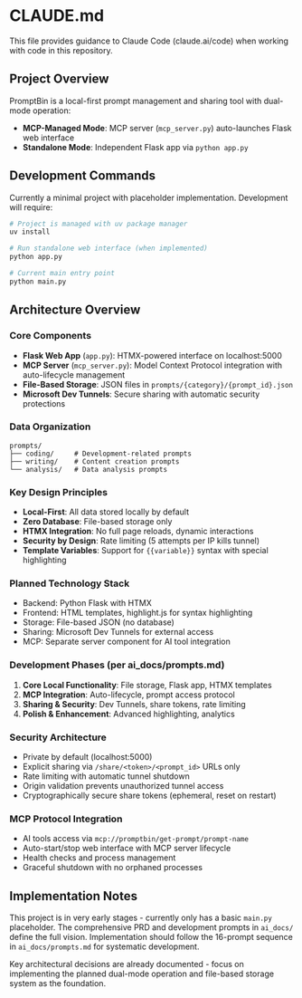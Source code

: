 # CLAUDE.md

This file provides guidance to Claude Code (claude.ai/code) when working with code in this repository.

## Project Overview

PromptBin is a local-first prompt management and sharing tool with dual-mode operation:
- **MCP-Managed Mode**: MCP server (`mcp_server.py`) auto-launches Flask web interface
- **Standalone Mode**: Independent Flask app via `python app.py`

## Development Commands

Currently a minimal project with placeholder implementation. Development will require:

```bash
# Project is managed with uv package manager
uv install

# Run standalone web interface (when implemented)
python app.py

# Current main entry point
python main.py
```

## Architecture Overview

### Core Components
- **Flask Web App** (`app.py`): HTMX-powered interface on localhost:5000
- **MCP Server** (`mcp_server.py`): Model Context Protocol integration with auto-lifecycle management
- **File-Based Storage**: JSON files in `prompts/{category}/{prompt_id}.json`
- **Microsoft Dev Tunnels**: Secure sharing with automatic security protections

### Data Organization
```
prompts/
├── coding/     # Development-related prompts
├── writing/    # Content creation prompts  
└── analysis/   # Data analysis prompts
```

### Key Design Principles
- **Local-First**: All data stored locally by default
- **Zero Database**: File-based storage only
- **HTMX Integration**: No full page reloads, dynamic interactions
- **Security by Design**: Rate limiting (5 attempts per IP kills tunnel)
- **Template Variables**: Support for `{{variable}}` syntax with special highlighting

### Planned Technology Stack
- Backend: Python Flask with HTMX
- Frontend: HTML templates, highlight.js for syntax highlighting
- Storage: File-based JSON (no database)
- Sharing: Microsoft Dev Tunnels for external access
- MCP: Separate server component for AI tool integration

### Development Phases (per ai_docs/prompts.md)
1. **Core Local Functionality**: File storage, Flask app, HTMX templates
2. **MCP Integration**: Auto-lifecycle, prompt access protocol
3. **Sharing & Security**: Dev Tunnels, share tokens, rate limiting
4. **Polish & Enhancement**: Advanced highlighting, analytics

### Security Architecture
- Private by default (localhost:5000)
- Explicit sharing via `/share/<token>/<prompt_id>` URLs only
- Rate limiting with automatic tunnel shutdown
- Origin validation prevents unauthorized tunnel access
- Cryptographically secure share tokens (ephemeral, reset on restart)

### MCP Protocol Integration
- AI tools access via `mcp://promptbin/get-prompt/prompt-name`
- Auto-start/stop web interface with MCP server lifecycle
- Health checks and process management
- Graceful shutdown with no orphaned processes

## Implementation Notes

This project is in very early stages - currently only has a basic `main.py` placeholder. The comprehensive PRD and development prompts in `ai_docs/` define the full vision. Implementation should follow the 16-prompt sequence in `ai_docs/prompts.md` for systematic development.

Key architectural decisions are already documented - focus on implementing the planned dual-mode operation and file-based storage system as the foundation.